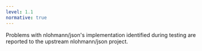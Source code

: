 ```yaml
---
level: 1.1
normative: true
---
```


Problems with nlohmann/json's implementation identified during testing are reported to the upstream nlohmann/json project.